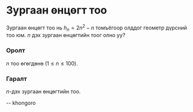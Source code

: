 Зургаан өнцөгт тоо
==================
Зургаан өнцөгт тоо нь $h_n = 2n^2 - n$ томъёгоор олддог геометр дүрсний тоо
юм. $n$ дэх зургаан өнцөгтийн тоог олно уу?


### Оролт
$n$ тоо өгөгдөнө ($1 ≤ n ≤ 100$).


### Гаралт
$n$-дэх зургаан өнцөгтийн тоо.

-- khongoro
